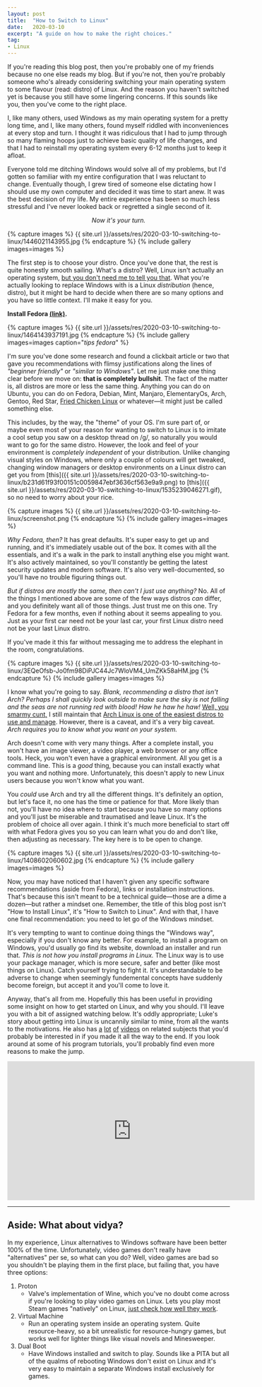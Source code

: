 ```yaml
---
layout: post
title:  "How to Switch to Linux"
date:   2020-03-10
excerpt: "A guide on how to make the right choices."
tag:
- Linux
---
```


If you're reading this blog post, then you're probably one of my friends because no one else reads my blog. But if you're not, then you're probably someone who's already considering switching your main operating system to some flavour (read: distro) of Linux. And the reason you haven't switched yet is because you still have some lingering concerns. If this sounds like you, then you've come to the right place.

I, like many others, used Windows as my main operating system for a pretty long time, and I, like many others, found myself riddled with inconveniences at every stop and turn. I thought it was ridiculous that I had to jump through so many flaming hoops just to achieve basic quality of life changes, and that I had to reinstall my operating system every 6-12 months just to keep it afloat. 

Everyone told me ditching Windows would solve all of my problems, but I'd gotten so familiar with my entire configuration that I was reluctant to change. Eventually though, I grew tired of someone else dictating how I should use my own computer and decided it was time to start anew. It was the best decision of my life. My entire experience has been so much less stressful and I've never looked back or regretted a single second of it.

_<center>Now it's your turn.</center>_

{% capture images %}
    {{ site.url }}/assets/res/2020-03-10-switching-to-linux/1446021143955.jpg
{% endcapture %}
{% include gallery images=images %}

The first step is to choose your distro. Once you've done that, the rest is quite honestly smooth sailing. What's a distro? Well, Linux isn't actually an operating system, [but you don't need me to tell you that](https://wiki.installgentoo.com/index.php/Interjection). What you're actually looking to replace Windows with is a Linux _distribution_ (hence, distro), but it might be hard to decide when there are so many options and you have so little context. I'll make it easy for you.

**Install Fedora [(link)](https://getfedora.org/en/workstation/).**

{% capture images %}
    {{ site.url }}/assets/res/2020-03-10-switching-to-linux/1464143937191.jpg
{% endcapture %}
{% include gallery images=images caption="*tips fedora*" %}

I'm sure you've done some research and found a clickbait article or two that gave you recommendations with flimsy justifications along the lines of _"beginner friendly"_ or _"similar to Windows"_. Let me just make one thing clear before we move on: **that is completely bullshit**. The fact of the matter is, all distros are more or less the same thing. Anything you can do on Ubuntu, you can do on Fedora, Debian, Mint, Manjaro, ElementaryOs, Arch, Gentoo, Red Star, [Fried Chicken Linux](https://github.com/sacmt-hciie/fried-chicken-linux) or whatever—it might just be called something else.

This includes, by the way, the "theme" of your OS. I'm sure part of, or maybe even most of your reason for wanting to switch to Linux is to imitate a cool setup you saw on a desktop thread on /g/, so naturally you would want to go for the same distro. However, the look and feel of your environment is _completely independent_ of your distribution. Unlike changing visual styles on Windows, where only a couple of colours will get tweaked, changing window managers or desktop environments on a Linux distro can get you from [this]({{ site.url }}/assets/res/2020-03-10-switching-to-linux/b231d61f93f00151c0059847ebf3636cf563e9a9.png) to [this]({{ site.url }}/assets/res/2020-03-10-switching-to-linux/1535239046271.gif), so no need to worry about your rice.

{% capture images %}
    {{ site.url }}/assets/res/2020-03-10-switching-to-linux/screenshot.png
{% endcapture %}
{% include gallery images=images %}

_Why Fedora, then?_ It has great defaults. It's super easy to get up and running, and it's immediately usable out of the box. It comes with all the essentials, and it's a walk in the park to install anything else you might want. It's also actively maintained, so you'll constantly be getting the latest security updates and modern software. It's also very well-documented, so you'll have no trouble figuring things out.

_But if distros are mostly the same, then can't I just use anything?_ No. All of the things I mentioned above are some of the few ways distros _can_ differ, and you definitely want all of those things. Just trust me on this one. Try Fedora for a few months, even if nothing about it seems appealing to you. Just as your first car need not be your last car, your first Linux distro need not be your last Linux distro.

If you've made it this far without messaging me to address the elephant in the room, congratulations.

{% capture images %}
    {{ site.url }}/assets/res/2020-03-10-switching-to-linux/3EQeOfsb-Jo0fm98DiPJC44Jc7WloVM4_UmZKk58aHM.jpg
{% endcapture %}
{% include gallery images=images %}

I know what you're going to say. _Blank, recommending a distro that isn't Arch? Perhaps I shall quickly look outside to make sure the sky is not falling and the seas are not running red with blood! Haw he haw he haw!_ [Well, you smarmy cunt,](https://youtu.be/Vtu0_wwMtgg?t=12) I still maintain that [Arch Linux is one of the easiest distros to use and manage](https://youtu.be/6bsNIdYw5Ak). However, there is a caveat, and it's a very big caveat. _Arch requires you to know what you want on your system._

Arch doesn't come with very many things. After a complete install, you won't have an image viewer, a video player, a web browser or any office tools. Heck, you won't even have a graphical environment. All you get is a command line. This is a _good_ thing, because you can install exactly what you want and nothing more. Unfortunately, this doesn't apply to new Linux users because you won't know what you want.

You _could_ use Arch and try all the different things. It's definitely an option, but let's face it, no one has the time or patience for that. More likely than not, you'll have no idea where to start because you have so many options and you'll just be miserable and traumatised and leave Linux. It's the problem of choice all over again. I think it's much more beneficial to start off with what Fedora gives you so you can learn what you do and don't like, then adjusting as necessary. The key here is to be open to change.

{% capture images %}
    {{ site.url }}/assets/res/2020-03-10-switching-to-linux/1408602060602.jpg
{% endcapture %}
{% include gallery images=images %}

Now, you may have noticed that I haven't given any specific software recommendations (aside from Fedora), links or installation instructions. That's because this isn't meant to be a technical guide—those are a dime a dozen—but rather a mindset one. Remember, the title of this blog post isn't "How to Install Linux", it's "How to Switch to Linux". And with that, I have one final recommendation: you need to let go of the Windows mindset.

It's very tempting to want to continue doing things the "Windows way", especially if you don't know any better. For example, to install a program on Windows, you'd usually go find its website, download an installer and run that. _This is not how you install programs in Linux._ The Linux way is to use your package manager, which is more secure, safer and better (like most things on Linux). Catch yourself trying to fight it. It's understandable to be adverse to change when seemingly fundemental concepts have suddenly become foreign, but accept it and you'll come to love it.

Anyway, that's all from me. Hopefully this has been useful in providing some insight on how to get started on Linux, and why you should. I'll leave you with a bit of assigned watching below. It's oddly appropriate; Luke's story about getting into Linux is uncannily similar to mine, from all the wants to the motivations. He also has [a](https://youtu.be/3zpgQpdy_fI) [lot](https://youtu.be/GUQx72j9Q3Y) [of](https://youtu.be/gYDYSSOA2f8) [videos](https://youtu.be/G4g-du1MIas) on related subjects that you'd probably be interested in if you made it all the way to the end. If you look around at some of his program tutorials, you'll probably find even more reasons to make the jump.

<iframe width="560" height="315" src="https://www.youtube-nocookie.com/embed/_hNMfVIsyIc" frameborder="0" allow="accelerometer; autoplay; encrypted-media; gyroscope; picture-in-picture" allowfullscreen></iframe>

---

## Aside: What about vidya?

In my experience, Linux alternatives to Windows software have been better 100% of the time. Unfortunately, video games don't really have "alternatives" per se, so what can you do? Well, video games are bad so you shouldn't be playing them in the first place, but failing that, you have three options:

1. Proton
    - Valve's implementation of Wine, which you've no doubt come across if you're looking to play video games on Linux. Lets you play most Steam games "natively" on Linux, [just check how well they work](https://www.protondb.com/).
2. Virtual Machine
    - Run an operating system inside an operating system. Quite resource-heavy, so a bit unrealistic for resource-hungry games, but works well for lighter things like visual novels and Minesweeper.
3. Dual Boot
    - Have Windows installed and switch to play. Sounds like a PITA but all of the qualms of rebooting Windows don't exist on Linux and it's very easy to maintain a separate Windows install exclusively for games.
